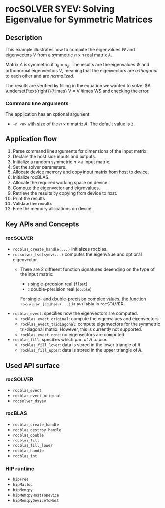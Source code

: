# rocSOLVER SYEV: Solving Eigenvalue for Symmetric Matrices

## Description

This example illustrates how to compute the eigenvalues $W$ and eigenvectors $V$ from a symmetric $n \times n$ real matrix $A$.

Matrix $A$ is symmetric if $a_{ij} = a_{ji}$.
The results are the eigenvalues $W$ and orthonormal eigenvectors $V$, meaning that the eigenvectors are _orthogonal_ to each other and are _normalized_.

The results are verified by filling in the equation we wanted to solve:
$A \underset{\text{right}}{\times} V = V \times W$ and checking the error.

### Command line arguments

The application has an optional argument:

- `-n <n>` with size of the $n \times n$ matrix $A$. The default value is `3`.

## Application flow

1. Parse command line arguments for dimensions of the input matrix.
2. Declare the host side inputs and outputs.
3. Initialize a random symmetric $n \times n$ input matrix.
4. Set the solver parameters.
5. Allocate device memory and copy input matrix from host to device.
6. Initialize rocBLAS.
7. Allocate the required working space on device.
8. Compute the eigenvector and eigenvalues.
9. Retrieve the results by copying from device to host.
10. Print the results
11. Validate the results
12. Free the memory allocations on device.

## Key APIs and Concepts

### rocSOLVER

- `rocblas_create_handle(...)` initializes rocblas.
- `rocsolver_[sd]syev(...)` computes the eigenvalue and optional eigenvector.
  - There are 2 different function signatures depending on the type of the input matrix:
    - `s` single-precision real (`float`)
    - `d` double-precision real (`double`)

    For single- and double-precision complex values, the function `rocsolver_[cz]heev(...)` is available in rocSOLVER.
- `rocblas_evect`: specifies how the eigenvectors are computed.
  - `rocblas_evect_original`: compute the eigenvalues and eigenvectors
  - `rocblas_evect_tridiagonal`: compute eigenvectors for the symmetric tri-diagonal matrix. However, this is currently not supported.
  - `rocblas_evect_none`: no eigenvectors are computed.
- `rocblas_fill`: specifies which part of $A$ to use.
  - `rocblas_fill_lower`: data is stored in the lower triangle of $A$.
  - `rocblas_fill_upper`: data is stored in the upper triangle of $A$.

## Used API surface

### rocSOLVER

- `rocblas_evect`
- `rocblas_evect_original`
- `rocsolver_dsyev`

### rocBLAS

- `rocblas_create_handle`
- `rocblas_destroy_handle`
- `rocblas_double`
- `rocblas_fill`
- `rocblas_fill_lower`
- `rocblas_handle`
- `rocblas_int`

### HIP runtime

- `hipFree`
- `hipMalloc`
- `hipMemcpy`
- `hipMemcpyHostToDevice`
- `hipMemcpyDeviceToHost`
